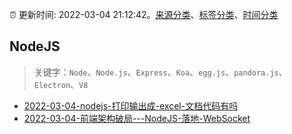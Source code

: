 :alarm_clock: 更新时间: 2022-03-04 21:12:42。[来源分类](../README.md)、[标签分类](../TAGS.md)、[时间分类](../TIMELINE.md)

## NodeJS


> 关键字：`Node`、`Node.js`、`Express`、`Koa`、`egg.js`、`pandora.js`、`Electron`、`V8`



- [2022-03-04-nodejs-打印输出成-excel-文档代码有吗](https://www.v2ex.com/t/838084) 
- [2022-03-04-前端架构破局---NodeJS-落地-WebSocket](https://toutiao.io/k/eoi703i) 